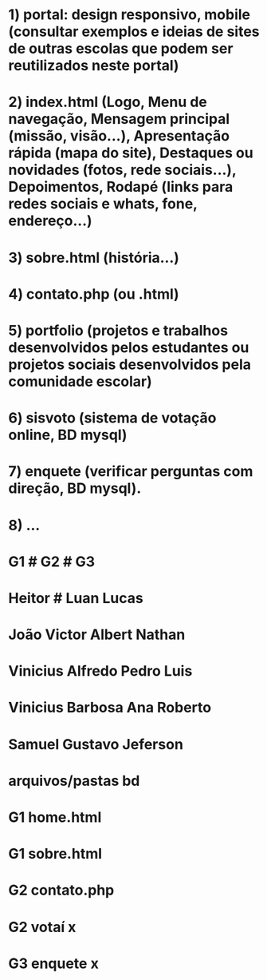 # 1) portal: design responsivo, mobile (consultar exemplos e ideias de sites de outras escolas que podem ser reutilizados neste portal)
# 2) index.html (Logo, Menu de navegação, Mensagem principal (missão, visão...), Apresentação rápida (mapa do site), Destaques ou novidades (fotos, rede sociais...), Depoimentos, Rodapé (links para redes sociais e whats, fone, endereço...)
# 3) sobre.html (história...)
# 4) contato.php (ou .html)
# 5) portfolio (projetos e trabalhos desenvolvidos pelos estudantes ou projetos sociais desenvolvidos pela comunidade escolar)
# 6) sisvoto (sistema de votação online, BD mysql)
# 7) enquete (verificar perguntas com direção, BD mysql).
# 8) ...

# G1	               #  G2	       # G3
# Heitor	           #  Luan	        Lucas
# João Victor	        Albert	      Nathan
# Vinicius            Alfredo	    Pedro	Luis
# Vinicius Barbosa	  Ana	          Roberto
# Samuel	            Gustavo	      Jeferson
		
# 	arquivos/pastas	bd
# G1	home.html	
# G1	sobre.html	
# G2	contato.php	
# G2	votaí	x
# G3	enquete	x
